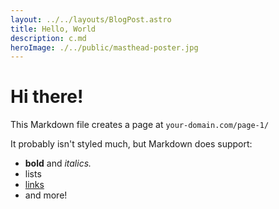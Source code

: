 ```yaml
---
layout: ../../layouts/BlogPost.astro
title: Hello, World
description: c.md
heroImage: ./../public/masthead-poster.jpg
---
```


# Hi there!

This Markdown file creates a page at `your-domain.com/page-1/`

It probably isn't styled much, but Markdown does support:
- **bold** and _italics._
- lists
- [links](https://astro.build)
- and more!